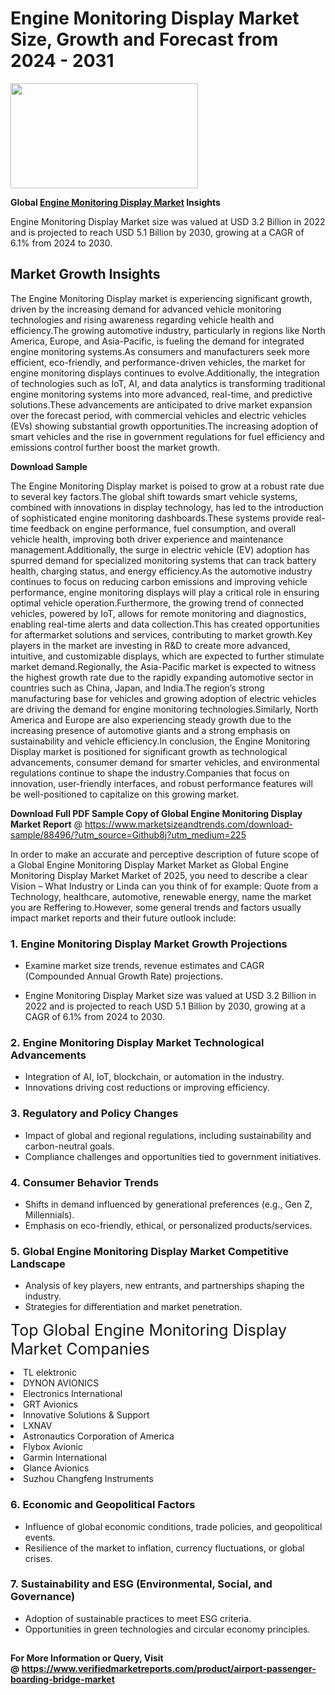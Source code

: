 <H1>Engine Monitoring Display Market Size, Growth and Forecast from 2024 - 2031</H1><img class="aligncenter size-medium wp-image-584254" src="https://thirdeyenews.in/wp-content/uploads/2024/09/Global-Market-Research-300x168.jpeg" alt="" width="300" height="168" /><p><strong>Global&nbsp;<a href="https://www.marketsizeandtrends.com/download-sample/88496/?utm_source=Github8j?utm_medium=225">Engine Monitoring Display Market</a> Insights</strong></p><p>Engine Monitoring Display Market size was valued at USD 3.2 Billion in 2022 and is projected to reach USD 5.1 Billion by 2030, growing at a CAGR of 6.1% from 2024 to 2030.</p><p><h2>Market Growth Insights</h2> <p>The Engine Monitoring Display market is experiencing significant growth, driven by the increasing demand for advanced vehicle monitoring technologies and rising awareness regarding vehicle health and efficiency.The growing automotive industry, particularly in regions like North America, Europe, and Asia-Pacific, is fueling the demand for integrated engine monitoring systems.As consumers and manufacturers seek more efficient, eco-friendly, and performance-driven vehicles, the market for engine monitoring displays continues to evolve.Additionally, the integration of technologies such as IoT, AI, and data analytics is transforming traditional engine monitoring systems into more advanced, real-time, and predictive solutions.These advancements are anticipated to drive market expansion over the forecast period, with commercial vehicles and electric vehicles (EVs) showing substantial growth opportunities.The increasing adoption of smart vehicles and the rise in government regulations for fuel efficiency and emissions control further boost the market growth.</p> <p><strong>Download Sample</strong></p> <p>The Engine Monitoring Display market is poised to grow at a robust rate due to several key factors.The global shift towards smart vehicle systems, combined with innovations in display technology, has led to the introduction of sophisticated engine monitoring dashboards.These systems provide real-time feedback on engine performance, fuel consumption, and overall vehicle health, improving both driver experience and maintenance management.Additionally, the surge in electric vehicle (EV) adoption has spurred demand for specialized monitoring systems that can track battery health, charging status, and energy efficiency.As the automotive industry continues to focus on reducing carbon emissions and improving vehicle performance, engine monitoring displays will play a critical role in ensuring optimal vehicle operation.Furthermore, the growing trend of connected vehicles, powered by IoT, allows for remote monitoring and diagnostics, enabling real-time alerts and data collection.This has created opportunities for aftermarket solutions and services, contributing to market growth.Key players in the market are investing in R&D to create more advanced, intuitive, and customizable displays, which are expected to further stimulate market demand.Regionally, the Asia-Pacific market is expected to witness the highest growth rate due to the rapidly expanding automotive sector in countries such as China, Japan, and India.The region’s strong manufacturing base for vehicles and growing adoption of electric vehicles are driving the demand for engine monitoring technologies.Similarly, North America and Europe are also experiencing steady growth due to the increasing presence of automotive giants and a strong emphasis on sustainability and vehicle efficiency.In conclusion, the Engine Monitoring Display market is positioned for significant growth as technological advancements, consumer demand for smarter vehicles, and environmental regulations continue to shape the industry.Companies that focus on innovation, user-friendly interfaces, and robust performance features will be well-positioned to capitalize on this growing market.<p><span class=""><strong>Download Full PDF Sample Copy of Global Engine Monitoring Display Market Report</strong> @ <a href="https://www.marketsizeandtrends.com/download-sample/88496/?utm_source=Github8j?utm_medium=225" target="_blank">https://www.marketsizeandtrends.com/download-sample/88496/?utm_source=Github8j?utm_medium=225</a></span></p><p>In order to make an accurate and perceptive description of future scope of a Global&nbsp;Engine Monitoring Display Market Market as Global&nbsp;Engine Monitoring Display Market Market of 2025, you need to describe a clear Vision &ndash; What Industry or Linda can you think of for example: Quote from a Technology, healthcare, automotive, renewable energy, name the market you are Reffering to.However, some general trends and factors usually impact market reports and their future outlook include:</p><h3>1.&nbsp;<strong>Engine Monitoring Display Market Growth Projections</strong></h3><ul><li>Examine market size trends, revenue estimates and CAGR (Compounded Annual Growth Rate) projections.</li><li><p>Engine Monitoring Display Market size was valued at USD 3.2 Billion in 2022 and is projected to reach USD 5.1 Billion by 2030, growing at a CAGR of 6.1% from 2024 to 2030.</p></li></ul><h3>2.&nbsp;<strong>Engine Monitoring Display Market Technological Advancements</strong></h3><ul><li>Integration of AI, IoT, blockchain, or automation in the industry.</li><li>Innovations driving cost reductions or improving efficiency.</li></ul><h3>3.&nbsp;<strong>Regulatory and Policy Changes</strong></h3><ul><li>Impact of global and regional regulations, including sustainability and carbon-neutral goals.</li><li>Compliance challenges and opportunities tied to government initiatives.</li></ul><h3>4.&nbsp;<strong>Consumer Behavior Trends</strong></h3><ul><li>Shifts in demand influenced by generational preferences (e.g., Gen Z, Millennials).</li><li>Emphasis on eco-friendly, ethical, or personalized products/services.</li></ul><h3>5.&nbsp;<strong>Global Engine Monitoring Display Market Competitive Landscape</strong></h3><ul><li>Analysis of key players, new entrants, and partnerships shaping the industry.</li><li>Strategies for differentiation and market penetration.</li></ul><p data-pm-slice="1 1 []"><span style="color: inherit; font-family: inherit; font-size: 25px;">Top Global Engine Monitoring Display Market Companies</span></p><div class="" data-test-id=""><p><li>TL elektronic</li><li> DYNON AVIONICS</li><li> Electronics International</li><li> GRT Avionics</li><li> Innovative Solutions & Support</li><li> LXNAV</li><li> Astronautics Corporation of America</li><li> Flybox Avionic</li><li> Garmin International</li><li> Glance Avionics</li><li> Suzhou Changfeng Instruments</li></p></div><h3>6.&nbsp;<strong>Economic and Geopolitical Factors</strong></h3><ul><li>Influence of global economic conditions, trade policies, and geopolitical events.</li><li>Resilience of the market to inflation, currency fluctuations, or global crises.</li></ul><h3>7.&nbsp;<strong>Sustainability and ESG (Environmental, Social, and Governance)</strong></h3><ul><li>Adoption of sustainable practices to meet ESG criteria.</li><li>Opportunities in green technologies and circular economy principles.</li></ul><h2><strong style="font-size: 14px;">For More Information or Query, Visit @&nbsp;</strong><a style="background-color: #ffffff; font-size: 14px;" href="https://www.marketsizeandtrends.com/report/engine-monitoring-display-market/" target="_blank">https://www.verifiedmarketreports.com/product/airport-passenger-boarding-bridge-market</a></h2>